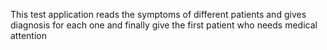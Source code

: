 This test application reads the symptoms of different patients and gives diagnosis for each one and finally give the first patient who needs medical attention